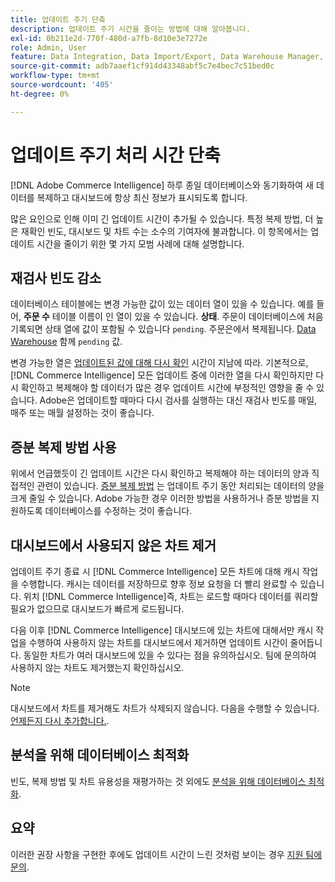 ```yaml
---
title: 업데이트 주기 단축
description: 업데이트 주기 시간을 줄이는 방법에 대해 알아봅니다.
exl-id: 0b211e2d-770f-480d-a7fb-8d10e3e7272e
role: Admin, User
feature: Data Integration, Data Import/Export, Data Warehouse Manager, Dashboards
source-git-commit: adb7aaef1cf914d43348abf5c7e4bec7c51bed0c
workflow-type: tm+mt
source-wordcount: '405'
ht-degree: 0%

---
```


# 업데이트 주기 처리 시간 단축

[!DNL Adobe Commerce Intelligence] 하루 종일 데이터베이스와 동기화하여 새 데이터를 복제하고 대시보드에 항상 최신 정보가 표시되도록 합니다.

많은 요인으로 인해 이미 긴 업데이트 시간이 추가될 수 있습니다. 특정 복제 방법, 더 높은 재확인 빈도, 대시보드 및 차트 수는 소수의 기여자에 불과합니다. 이 항목에서는 업데이트 시간을 줄이기 위한 몇 가지 모범 사례에 대해 설명합니다.

## 재검사 빈도 감소

데이터베이스 테이블에는 변경 가능한 값이 있는 데이터 열이 있을 수 있습니다. 예를 들어, **주문 수** 테이블 이름이 인 열이 있을 수 있습니다. **상태**. 주문이 데이터베이스에 처음 기록되면 상태 열에 값이 포함될 수 있습니다 `pending`. 주문은에서 복제됩니다. [Data Warehouse](../data-analyst/data-warehouse-mgr/tour-dwm.md) 함께 `pending` 값.

변경 가능한 열은 [업데이트된 값에 대해 다시 확인](../data-analyst/data-warehouse-mgr/cfg-data-rechecks.md) 시간이 지남에 따라. 기본적으로, [!DNL Commerce Intelligence] 모든 업데이트 중에 이러한 열을 다시 확인하지만 다시 확인하고 복제해야 할 데이터가 많은 경우 업데이트 시간에 부정적인 영향을 줄 수 있습니다. Adobe은 업데이트할 때마다 다시 검사를 실행하는 대신 재검사 빈도를 매일, 매주 또는 매월 설정하는 것이 좋습니다.

## 증분 복제 방법 사용

위에서 언급했듯이 긴 업데이트 시간은 다시 확인하고 복제해야 하는 데이터의 양과 직접적인 관련이 있습니다. [증분 복제 방법](../data-analyst/data-warehouse-mgr/cfg-replication-methods.md) 는 업데이트 주기 동안 처리되는 데이터의 양을 크게 줄일 수 있습니다. Adobe 가능한 경우 이러한 방법을 사용하거나 증분 방법을 지원하도록 데이터베이스를 수정하는 것이 좋습니다.

## 대시보드에서 사용되지 않은 차트 제거

업데이트 주기 종료 시 [!DNL Commerce Intelligence] 모든 차트에 대해 캐시 작업을 수행합니다. 캐시는 데이터를 저장하므로 향후 정보 요청을 더 빨리 완료할 수 있습니다. 위치 [!DNL Commerce Intelligence]즉, 차트는 로드할 때마다 데이터를 쿼리할 필요가 없으므로 대시보드가 빠르게 로드됩니다.

다음 이후 [!DNL Commerce Intelligence] 대시보드에 있는 차트에 대해서만 캐시 작업을 수행하여 사용하지 않는 차트를 대시보드에서 제거하면 업데이트 시간이 줄어듭니다. 동일한 차트가 여러 대시보드에 있을 수 있다는 점을 유의하십시오. 팀에 문의하여 사용하지 않는 차트도 제거했는지 확인하십시오.

>[!NOTE]
>
>대시보드에서 차트를 제거해도 차트가 삭제되지 않습니다. 다음을 수행할 수 있습니다. [언제든지 다시 추가합니다.](../data-user/dashboards/add-charts-dashboard.md).

## 분석을 위해 데이터베이스 최적화

빈도, 복제 방법 및 차트 유용성을 재평가하는 것 외에도 [분석을 위해 데이터베이스 최적화](../best-practices/opt-db-analysis.md).

## 요약

이러한 권장 사항을 구현한 후에도 업데이트 시간이 느린 것처럼 보이는 경우 [지원 팀에 문의](https://experienceleague.adobe.com/docs/commerce-knowledge-base/kb/troubleshooting/miscellaneous/mbi-service-policies.html).
